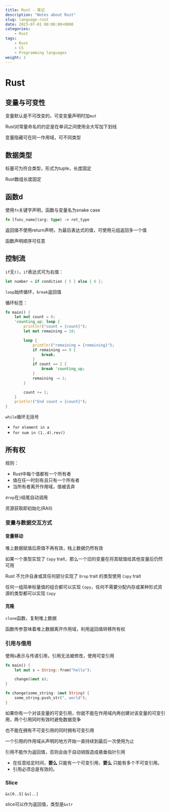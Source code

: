 ```yaml
---
title: Rust - 笔记
description: "Notes about Rust"
slug: language-rust
date: 2023-07-01 00:00:00+0000
categories:
    - Rust
tags:
    - Rust
    - CS
    - Programming languages
weight: 1
---
```


# Rust

## 变量与可变性

变量默认是不可改变的，可变变量声明时加`mut`

Rust对常量命名的约定是在单词之间使用全大写加下划线

变量隐藏可在同一作用域，可不同类型

## 数据类型

标量可为符合类型，形式为tuple，长度固定

Rust数组长度固定

## 函数d

使用`fn`关键字声明，函数与变量名为snake case

```rust
fn [func_name](arg: type) -> ret_type
```

返回值不使用return声明，为最后表达式的值，可使用元组返回多一个值

函数声明顺序可任意

## 控制流

`if`无`()`，`if`表达式可为右值：

```rust
let number = if condition { 5 } else { 6 };
```

`loop`始终循环，`break`返回值

循环标签：

```rust
fn main() {
    let mut count = 0;
    'counting_up: loop {
        println!("count = {count}");
        let mut remaining = 10;

        loop {
            println!("remaining = {remaining}");
            if remaining == 9 {
                break;
            }
            if count == 2 {
                break 'counting_up;
            }
            remaining -= 1;
        }

        count += 1;
    }
    println!("End count = {count}");
}
```

`while`循环无括号

- `for element in a`
- `for num in (1..4).rev()`

## 所有权

规则：

- Rust中每个值都有一个所有者
- 值在任一时刻有且只有一个所有者
- 当所有者离开作用域，值被丢弃

`drop`在`}`结尾自动调用

资源获取即初始化(RAII)

### 变量与数据交互方式

#### 变量移动

堆上数据赋值后原值不再有效，栈上数据仍然有效

如果一个类型实现了 `Copy` trait，那么一个旧的变量在将其赋值给其他变量后仍然可用

Rust 不允许自身或其任何部分实现了 `Drop` trait 的类型使用 `Copy` trait

任何一组简单标量值的组合都可以实现 `Copy`，任何不需要分配内存或某种形式资源的类型都可以实现 `Copy`

#### 克隆

`clone`函数，复制堆上数据

函数传参意味着堆上数据离开作用域，利用返回值转移所有权

### 引用与借用

使用`&`表示与传递引用，引用无法被修改，使用可变引用

```rust
fn main() {
    let mut s = String::from("hello");

    change(&mut s);
}

fn change(some_string: &mut String) {
    some_string.push_str(", world");
}
```

如果你有一个对该变量的可变引用，你就不能在作用域内再创建对该变量的可变引用，两个引用同时有效时避免数据竞争

也不能在拥有不可变引用的同时拥有可变引用

一个引用的作用域从声明的地方开始一直持续到最后一次使用为止

引用不能作为返回值，否则会由于自动销毁造成悬垂指针引用

-   在任意给定时间，**要么** 只能有一个可变引用，**要么** 只能有多个不可变引用。
-   引用必须总是有效的。

### Slice

`&s[0..5]`
`&s[..]`

slice可以作为返回值，类型是`&str`